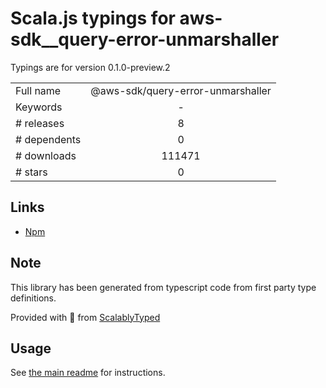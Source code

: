 
# Scala.js typings for aws-sdk__query-error-unmarshaller

Typings are for version 0.1.0-preview.2



|                    |                 |
| ------------------ | :-------------: |
| Full name          | @aws-sdk/query-error-unmarshaller |
| Keywords           | - |
| # releases         | 8 |
| # dependents       | 0 |
| # downloads        | 111471 |
| # stars            | 0 |

## Links
- [Npm](https://www.npmjs.com/package/%40aws-sdk%2Fquery-error-unmarshaller)
    


## Note
This library has been generated from typescript code from first party type definitions.

Provided with :purple_heart: from [ScalablyTyped](https://github.com/oyvindberg/ScalablyTyped)

## Usage
See [the main readme](../../readme.md) for instructions.


